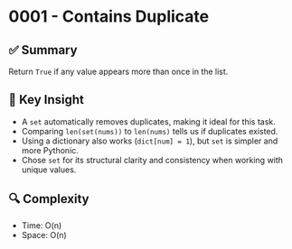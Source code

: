 # 0001 - Contains Duplicate

## ✅ Summary

Return `True` if any value appears more than once in the list.

## 🧠 Key Insight

- A `set` automatically removes duplicates, making it ideal for this task.
- Comparing `len(set(nums))` to `len(nums)` tells us if duplicates existed.
- Using a dictionary also works (`dict[num] = 1`), but `set` is simpler and more Pythonic.
- Chose `set` for its structural clarity and consistency when working with unique values.

## 🔍 Complexity

- Time: O(n)
- Space: O(n)
